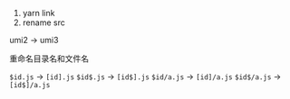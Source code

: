 1. yarn link
2. rename src

umi2 -> umi3 

重命名目录名和文件名

`$id.js` -> `[id].js`
`$id$.js` -> `[id$].js`
`$id/a.js` -> `[id]/a.js`
`$id$/a.js` -> `[id$]/a.js`